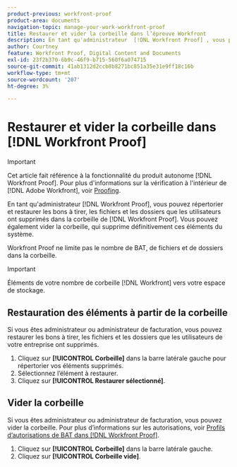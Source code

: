 ```yaml
---
product-previous: workfront-proof
product-area: documents
navigation-topic: manage-your-work-workfront-proof
title: Restaurer et vider la corbeille dans l’épreuve Workfront
description: En tant qu'administrateur  [!DNL Workfront Proof] , vous pouvez répertorier et restaurer les bons à tirer, les fichiers et les dossiers que les utilisateurs ont supprimés dans la corbeille dans le BAT  [!DNL Workfront] . Vous pouvez également vider la corbeille, qui supprime définitivement ces éléments du système.
author: Courtney
feature: Workfront Proof, Digital Content and Documents
exl-id: 23f2b370-6b9c-46f9-b715-560f6a074715
source-git-commit: 41ab1312d2ccb8b8271bc851a35e31e9ff18c16b
workflow-type: tm+mt
source-wordcount: '207'
ht-degree: 3%

---
```


# Restaurer et vider la corbeille dans [!DNL Workfront Proof]

>[!IMPORTANT]
>
>Cet article fait référence à la fonctionnalité du produit autonome [!DNL Workfront Proof]. Pour plus d&#39;informations sur la vérification à l&#39;intérieur de [!DNL Adobe Workfront], voir [Proofing](../../../review-and-approve-work/proofing/proofing.md).

En tant qu&#39;administrateur [!DNL Workfront Proof], vous pouvez répertorier et restaurer les bons à tirer, les fichiers et les dossiers que les utilisateurs ont supprimés dans la corbeille de [!DNL Workfront Proof]. Vous pouvez également vider la corbeille, qui supprime définitivement ces éléments du système.

Workfront Proof ne limite pas le nombre de BAT, de fichiers et de dossiers dans la corbeille.

>[!IMPORTANT]
>
>Éléments de votre nombre de corbeille [!DNL Workfront] vers votre espace de stockage.

## Restauration des éléments à partir de la corbeille

Si vous êtes administrateur ou administrateur de facturation, vous pouvez restaurer les bons à tirer, les fichiers et les dossiers que les utilisateurs de votre entreprise ont supprimés.

1. Cliquez sur **[!UICONTROL Corbeille]** dans la barre latérale gauche pour répertorier vos éléments supprimés.
1. Sélectionnez l’élément à restaurer.
1. Cliquez sur **[!UICONTROL Restaurer sélectionné]**.

## Vider la corbeille

Si vous êtes administrateur ou administrateur de facturation, vous pouvez vider la corbeille. Pour plus d’informations sur les autorisations, voir [Profils d’autorisations de BAT dans [!DNL Workfront Proof]](../../../workfront-proof/wp-acct-admin/account-settings/proof-perm-profiles-in-wp.md).

1. Cliquez sur **[!UICONTROL Corbeille]** dans la barre latérale gauche.
1. Cliquez sur **[!UICONTROL Corbeille vide]**.
